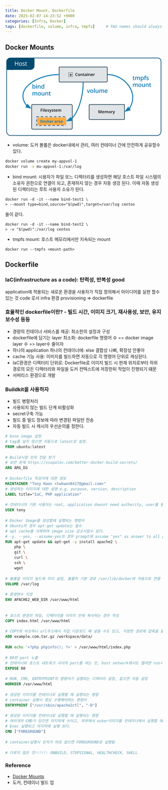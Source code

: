 ```yaml
---
title: Docker Mount, Dockerfile
date: 2025-02-07 14:23:52 +9000
categories: [Infra, Docker]
tags: [dockerfile, volume, infra, tmpfs]     # TAG names should always be lowercase
---
```


Docker Mounts
--
![docker_mounts](../assets/Docker/types-of-mounts-volume.png)

- volume: 도커 볼륨은 docker내에서 관리, 여러 컨테이너 간에 안전하게 공유할수 있다.
``` bash
docker volume create my-appvol-1
docker run -v mu-appvol-1:/var/log
```

- bind mount: 시용자가 파일 또느 디렉터리를 생성하면 해당 호스트 파일 시스템의 소유자 권한으로 연결이 되고, 존재하지 않는 경우 자동 생겅 된다. 이때 자동 생성된 디렉터리는 루트 사용자 소유가 된다.
```
docker run -d -it --name bind-test1 \
> --mount type=bind,source="$(pwd)",target=/var/log centos
```
둘이 같다.
```
docker run -d -it --name bind-test2 \
> -v "$(pwd)":/var/log centos
```

- tmpfs mount: 호스트 메모리에서만 지속되는 mount
```
docker run --tmpfs <mount-path>
```

Dockerfile
--
### IaC(infrastructure as a code): 탄력성, 반복성 good
application에 적용되는 새로운 환경을 사용자가 직접 정의해서 아이디어를 실현 할수 있는 것 code 로서 infra 환경 provisioning => dockerfile

### 효율적인 dockerfile이란? - 빌드 시간, 이미지 크기, 재사용성, 보안, 유지보수성 등등
- 경량의 컨테이너 서비스를 제공: 최소한의 설정과 구성
- dockerfile에 담기는 layer 최소화: dockerfile 명령어 수 == docker image layer 수 => layer수 줄이자
- 하나의 application 하나의 컨테이너에: else 결합성 나뻐, 확장성 안좋아
- cache 기능 사용: 이미지를 빌드하면 자동으로 각 명령어 단위로 캐싱된다.
- IaC환경은 디렉터리 단위로: Dockerfile로 이미지 빌드 시 현재 위치로부터 하위 경로의 모든 디렉터리와 파일을 도커 컨텍스트에 저장한뒤 작업이 진행되기 떄문
- 서버리스 환경으로 개발

### Buildkit을 사용하자
- 빌드 병렬처리
- 사용되지 않는 빌드 단계 비활성화
- secret구축 가능
- 빌드 중 빌드 정보에 따라 변경된 파일만 전송
- 자동 빌드 시 캐시의 우선순의를 정한다.

```Dockerfile
# base image 설정
# tag를 넣지 않으면 자동으로 latest로 설정.
FROM ubuntu:latest

# Build시점 인자 전달 받기
# 보안 문제 https://vsupalov.com/better-docker-build-secrets/
ARG ARG_EG

# Dockerfile 작성자에 대한 정보
MAINTAINER "Tony Kwon <twkwon0417@gmail.com>"
# 생성하는 이미지에 대한 설명 e.g. purpose, version, description
LABEL title="IaC, PHP application"

# 컨테이너의 기본 사용자는 root, application doesnt need authority, user를 통해 다른 사용자로 변경해 사용
USER tony

# Docker Image를 생성할때 실행되는 명령어
# Ubuntu의 경우 apt-get update는 필수
# apt cache를 삭제하여 image size 감소시킬수 있다.
# -y, --yes, --assume-yes의 경우 prompt에 assume "yes" as answer to all prompts and run non-interactively.
RUN apt-get update && apt-get -y install apache2 \
    php \
    git \
    curl \
    ssh \
    wget

# 볼룸을 이미지 빌드에 미리 설정, 볼룸의 기본 경로 /var/lib/docker와 자동으로 연결
VOLUME /var/log

# 환경변수 지정
ENV APACHE2_WEB_DIR /var/www/html


# 호스트 환경의 파일, 디렉터리를 이미지 안에 복사하는 경우 작성
COPY index.html /var/www/html

# COPY와 비슷하나 url주소에서 직접 다운로드 해 넣을 수도 있고, 지정한 경로에 압축을 풀어 추가한다.
ADD example.com.tar.gz /workspace/data/

RUN echo '<?php phpinfo(); ?>' > /var/www/html/index.php

# 80번 port 노출
# 컨테이너와 호스트 네트워크 사이의 port를 여는 것, host network에서도 열려면 run시 -p 해주자
EXPOSE 80

# RUN, CMD, ENTRYPOINT의 명령어가 실행되는 디렉터리 설정, 없으면 자동 설정
WORKDIR /var/www/html

# 생성된 이미지를 컨테이너로 실행할 때 실행되는 명령
# container 실행시 항상 수행해야하는 명령어
ENTRYPOINT ["/usr/sbin/apache2ctl", "-D"]

# 생성된 이미지를 컨테이너로 실행할 때 실행되는 명령
# 여러개의 CMD가 있으면 마지막께 쓰이고, 외부에서 ocker이미지를 컨테이너에서 실행할 때 인자를 주면 그것을 CMD로 인식하여 override된다.
# Exec 실행되고 마지막에 실행 된다.
CMD ["FOREGROUND"]

# container실행시 인자가 따로 없으면 FOREGROUND로 실행됨

# 다루지 않은 것!!!!!: ONBUILD, STOPSIGNAL, HEALTHCHECK, SHELL
```

### Reference
- [Docker Mounts](https://docker-docs.uclv.cu/storage/volumes/)
- 도커, 컨테이너 빌드 업

